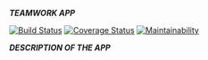 ***TEAMWORK APP***

[![Build Status](https://travis-ci.org/mwafrika/teamwork.svg?branch=ft-get-articles-all-api-168648898)](https://travis-ci.org/mwafrika/teamwork) [![Coverage Status](https://coveralls.io/repos/github/mwafrika/teamwork/badge.svg?branch=ft-get-articles-all-api-168648898)](https://coveralls.io/github/mwafrika/teamwork?branch=ft-get-articles-all-api-168648898) [![Maintainability](https://api.codeclimate.com/v1/badges/e3c48d43a8205f03746a/maintainability)](https://codeclimate.com/github/mwafrika/teamwork/maintainability)


***DESCRIPTION OF THE APP***
